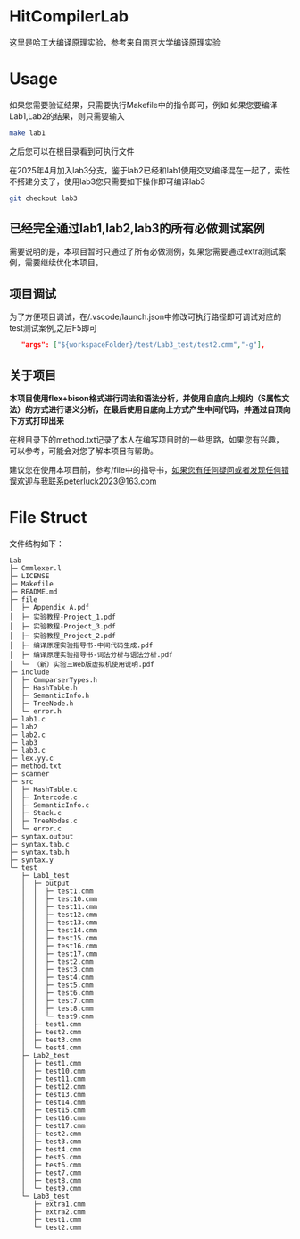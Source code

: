 <!--
 * @Author: Peter/peterluck2021@163.com
 * @Date: 2025-04-15 00:32:32
 * @LastEditors: Peter/peterluck2021@163.com
 * @LastEditTime: 2025-04-15 15:44:37
 * @FilePath: /Lab/README.md
 * @Description: readme file
 * 
 * Copyright (c) 2025 by peterluck2021@163.com, All Rights Reserved. 
-->
# HitCompilerLab
这里是哈工大编译原理实验，参考来自南京大学编译原理实验



# Usage
如果您需要验证结果，只需要执行Makefile中的指令即可，例如
如果您要编译Lab1,Lab2的结果，则只需要输入
```bash
make lab1
```
之后您可以在根目录看到可执行文件

在2025年4月加入lab3分支，鉴于lab2已经和lab1使用交叉编译混在一起了，索性不搭建分支了，使用lab3您只需要如下操作即可编译lab3
```bash
git checkout lab3
```

## 已经完全通过lab1,lab2,lab3的所有必做测试案例
需要说明的是，本项目暂时只通过了所有必做测例，如果您需要通过extra测试案例，需要继续优化本项目。

## 项目调试
为了方便项目调试，在/.vscode/launch.json中修改可执行路径即可调试对应的test测试案例,之后F5即可
```json
   "args": ["${workspaceFolder}/test/Lab3_test/test2.cmm","-g"], 
```
## 关于项目

**本项目使用flex+bison格式进行词法和语法分析，并使用自底向上规约（S属性文法）的方式进行语义分析，在最后使用自底向上方式产生中间代码，并通过自顶向下方式打印出来** 

在根目录下的method.txt记录了本人在编写项目时的一些思路，如果您有兴趣，可以参考，可能会对您了解本项目有帮助。

建议您在使用本项目前，参考/file中的指导书，如果您有任何疑问或者发现任何错误欢迎与我联系peterluck2023@163.com

# File Struct
文件结构如下：

```
Lab
├─ Cmmlexer.l
├─ LICENSE
├─ Makefile
├─ README.md
├─ file
│  ├─ Appendix_A.pdf
│  ├─ 实验教程-Project_1.pdf
│  ├─ 实验教程-Project_3.pdf
│  ├─ 实验教程_Project_2.pdf
│  ├─ 编译原理实验指导书-中间代码生成.pdf
│  ├─ 编译原理实验指导书-词法分析与语法分析.pdf
│  └─ （新）实验三Web版虚拟机使用说明.pdf
├─ include
│  ├─ CmmparserTypes.h
│  ├─ HashTable.h
│  ├─ SemanticInfo.h
│  ├─ TreeNode.h
│  └─ error.h
├─ lab1.c
├─ lab2
├─ lab2.c
├─ lab3
├─ lab3.c
├─ lex.yy.c
├─ method.txt
├─ scanner
├─ src
│  ├─ HashTable.c
│  ├─ Intercode.c
│  ├─ SemanticInfo.c
│  ├─ Stack.c
│  ├─ TreeNodes.c
│  └─ error.c
├─ syntax.output
├─ syntax.tab.c
├─ syntax.tab.h
├─ syntax.y
└─ test
   ├─ Lab1_test
   │  ├─ output
   │  │  ├─ test1.cmm
   │  │  ├─ test10.cmm
   │  │  ├─ test11.cmm
   │  │  ├─ test12.cmm
   │  │  ├─ test13.cmm
   │  │  ├─ test14.cmm
   │  │  ├─ test15.cmm
   │  │  ├─ test16.cmm
   │  │  ├─ test17.cmm
   │  │  ├─ test2.cmm
   │  │  ├─ test3.cmm
   │  │  ├─ test4.cmm
   │  │  ├─ test5.cmm
   │  │  ├─ test6.cmm
   │  │  ├─ test7.cmm
   │  │  ├─ test8.cmm
   │  │  └─ test9.cmm
   │  ├─ test1.cmm
   │  ├─ test2.cmm
   │  ├─ test3.cmm
   │  └─ test4.cmm
   ├─ Lab2_test
   │  ├─ test1.cmm
   │  ├─ test10.cmm
   │  ├─ test11.cmm
   │  ├─ test12.cmm
   │  ├─ test13.cmm
   │  ├─ test14.cmm
   │  ├─ test15.cmm
   │  ├─ test16.cmm
   │  ├─ test17.cmm
   │  ├─ test2.cmm
   │  ├─ test3.cmm
   │  ├─ test4.cmm
   │  ├─ test5.cmm
   │  ├─ test6.cmm
   │  ├─ test7.cmm
   │  ├─ test8.cmm
   │  └─ test9.cmm
   └─ Lab3_test
      ├─ extra1.cmm
      ├─ extra2.cmm
      ├─ test1.cmm
      └─ test2.cmm

```